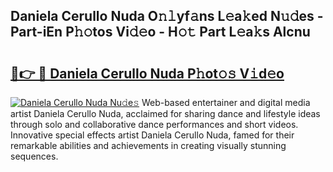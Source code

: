 ## Daniela Cerullo Nuda O𝚗𝚕yf𝚊ns L𝚎a𝚔ed N𝚞𝚍es - Part-iEn P𝚑𝚘tos Vi𝚍𝚎o - H𝚘𝚝 Part L𝚎a𝚔s Alcnu

# <h2><a href="http://kfet9q.oniu.top/?m=Daniela+Cerullo+Nuda">🔗👉 🔴 Daniela Cerullo Nuda P𝚑ot𝚘𝚜 V𝚒d𝚎o</a></h2>

[![Daniela Cerullo Nuda Nu𝚍e𝚜](https://i.imgur.com/0qMVB7G.gif)](http://kfet9q.oniu.top/?m=Daniela+Cerullo+Nuda)
Web-based entertainer and digital media artist Daniela Cerullo Nuda, acclaimed for sharing dance and lifestyle ideas through solo and collaborative dance performances and short videos. Innovative special effects artist Daniela Cerullo Nuda, famed for their remarkable abilities and achievements in creating visually stunning sequences.  
